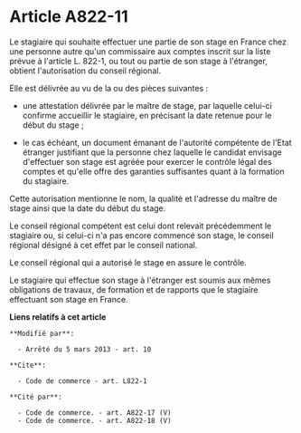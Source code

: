 # Article A822-11

Le stagiaire qui souhaite effectuer une partie de son stage en France chez une personne autre qu'un commissaire aux comptes
inscrit sur la liste prévue à l'article L. 822-1, ou tout ou partie de son stage à l'étranger, obtient l'autorisation du
conseil régional. 

Elle est délivrée au vu de la ou des pièces suivantes :

- une attestation délivrée par le maître de stage, par laquelle celui-ci confirme accueillir le stagiaire, en précisant la
date retenue pour le début du stage ;

- le cas échéant, un document émanant de l'autorité compétente de l'Etat étranger justifiant que la personne chez laquelle le
candidat envisage d'effectuer son stage est agréée pour exercer le contrôle légal des comptes et qu'elle offre des garanties
suffisantes quant à la formation du stagiaire. 

Cette autorisation mentionne le nom, la qualité et l'adresse du maître de stage ainsi que la date du début du stage. 

Le conseil régional compétent est celui dont relevait précédemment le stagiaire ou, si celui-ci n'a pas encore commencé son
stage, le conseil régional désigné à cet effet par le conseil national. 

Le conseil régional qui a autorisé le stage en assure le contrôle.

Le stagiaire qui effectue son stage à l'étranger est soumis aux mêmes obligations de travaux, de formation et de rapports que
le stagiaire effectuant son stage en France.

**Liens relatifs à cet article**

	**Modifié par**:

	  - Arrêté du 5 mars 2013 - art. 10

	**Cite**:

	  - Code de commerce - art. L822-1

	**Cité par**:

	  - Code de commerce. - art. A822-17 (V)
	  - Code de commerce. - art. A822-18 (V)
